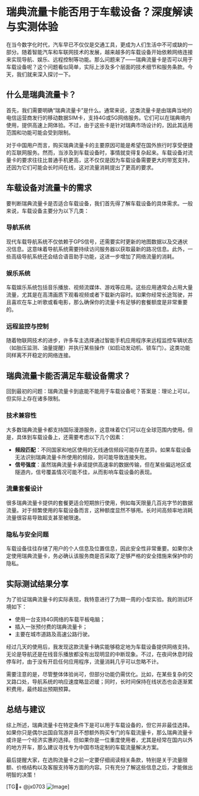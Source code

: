 # 瑞典流量卡能否用于车载设备？深度解读与实测体验

在当今数字化时代，汽车早已不仅仅是交通工具，更成为人们生活中不可或缺的一部分。随着智能汽车和车联网技术的发展，越来越多的车载设备开始依赖网络连接来实现导航、娱乐、远程控制等功能。那么问题来了——瑞典流量卡是否可以用于车载设备呢？这个问题看似简单，实际上涉及多个层面的技术细节和服务条款。今天，我们就来深入探讨一下。

## 什么是瑞典流量卡？

首先，我们需要明确“瑞典流量卡”是什么。通常来说，这类流量卡是由瑞典当地的电信运营商发行的移动数据SIM卡，支持4G或5G网络服务。它们可以在瑞典境内使用，提供高速上网体验。不过，由于这些卡是针对瑞典市场设计的，因此其适用范围和功能可能会受到限制。

对于中国用户而言，购买瑞典流量卡的主要原因可能是希望在国外旅行时享受便捷的互联网服务。然而，当涉及到车载设备时，事情就变得复杂起来。车载设备对流量卡的要求往往比普通手机更高，这不仅仅是因为车载设备需要更大的带宽支持，还因为它们可能会长时间在线，这对流量消耗提出了更高的要求。

## 车载设备对流量卡的需求

要判断瑞典流量卡是否适合车载设备，我们首先得了解车载设备的具体需求。一般来说，车载设备主要分为以下几类：

### 导航系统
现代车载导航系统不仅依赖于GPS信号，还需要实时更新的地图数据以及交通状况信息。这意味着导航系统需要持续访问服务器以获取最新的路况信息。此外，一些高级导航系统还会结合语音助手功能，这进一步增加了网络流量的消耗。

### 娱乐系统
车载娱乐系统包括音乐播放、视频流媒体、游戏等应用。这些应用通常会占用大量流量，尤其是在高清画质下观看视频或者下载新内容时。如果你经常长途驾驶，并且喜欢在车上听歌或看电影，那么确保你的流量卡有足够的套餐额度是非常重要的。

### 远程监控与控制
随着物联网技术的进步，许多车主选择通过智能手机应用程序来远程监控车辆状态（如胎压监测、油量提醒）并执行某些操作（如启动发动机、锁车门）。这类功能同样离不开稳定的网络连接。

## 瑞典流量卡能否满足车载设备需求？

回到最初的问题：瑞典流量卡到底能不能用于车载设备呢？答案是：理论上可以，但实际上存在诸多限制。

### 技术兼容性
大多数瑞典流量卡都支持国际漫游服务，这意味着它们可以在全球范围内使用。但是，具体到车载设备上，还需要考虑以下几个因素：
- **频段匹配**：不同国家和地区使用的无线通信频段可能存在差异。如果车载设备无法识别瑞典流量卡所使用的频段，则可能导致连接失败。
- **信号强度**：虽然瑞典流量卡承诺提供高速率的数据传输，但在某些偏远地区或隧道内，信号覆盖情况可能不佳，从而影响车载设备的表现。

### 流量套餐设计
很多瑞典流量卡提供的套餐更适合短期旅行使用，例如每天限量几百兆字节的数据流量。对于频繁使用的车载设备而言，这种额度显然不够用。长时间高频率地消耗流量很容易导致超支甚至被限速。

### 隐私与安全问题
车载设备往往存储了用户的个人信息及位置信息，因此安全性非常重要。如果你决定使用瑞典流量卡，务必确认该服务商是否采取了足够严格的安全措施来保护你的隐私。

## 实际测试结果分享

为了验证瑞典流量卡的实际表现，我特意进行了为期一周的小型实验。我的测试环境如下：
- 使用一台支持4G网络的车载平板电脑；
- 插入一张预付费的瑞典流量卡；
- 主要在城市道路及高速公路行驶。

经过几天的使用后，我发现这款流量卡确实能够稳定地为车载设备提供网络支持。无论是导航还是在线音乐播放都没有出现明显的中断现象。不过，在夜间休息时段停车时，由于没有开启任何应用程序，流量消耗几乎可以忽略不计。

需要注意的是，尽管整体体验尚可，但部分功能仍需优化。比如，在某些复杂的交叉路口处，导航系统的响应速度略显迟缓；同时，长时间保持在线状态也会逐渐累积费用，最终超出预期预算。

## 总结与建议

综上所述，瑞典流量卡在特定条件下是可以用于车载设备的，但它并非最佳选择。如果你只是偶尔出国自驾游并且不想额外购买专门的车载流量卡，那么瑞典流量卡或许是一个经济实惠的选择。但如果你是一位重度使用者，尤其是经常在国内以外的地方开车，那么建议寻找专为中国市场定制的车载流量解决方案。

最后提醒大家，在选购流量卡之前一定要仔细阅读相关条款，特别是关于流量限额、价格结构以及客服支持等方面的内容。只有充分了解这些信息之后，才能做出明智的决策！

[TG💪+ @jx0703 ![Image](https://github.com/user-attachments/assets/dbca1d08-cadb-493c-b0ec-ad6f7a83f270)]